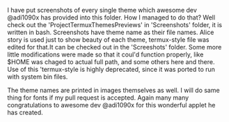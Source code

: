 I have put screenshots of every single theme which awesome dev @adi1090x has provided into this folder.
How I managed to do that? Well check out the 'ProjectTermuxThemesPreviews' in 'Screenshots' folder, it is written in bash.
Screenshots have theme name as their file names.
Alice story is used just to show beauty of each theme, termux-style file was edited for that.It can be checked out in the 'Screeshots' folder. Some more  little modifications were made so that it coul'd function properly, like $HOME was chaged to actual full path, and some others here and there. Use of this 'termux-style is highly deprecated, since it was ported to run with system bin files.

The theme names are printed in images themselves as well.
I will do same thing for fonts if my pull request is accepted.
Again many many congratulations to awesome dev @adi1090x for this wonderful applet he has created.
